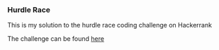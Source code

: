 ### Hurdle Race

This is my solution to the hurdle race coding challenge on Hackerrank

The challenge can be found [here](https://www.hackerrank.com/challenges/the-hurdle-race/problem)
